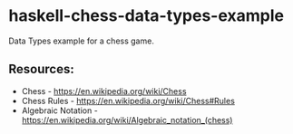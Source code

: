 # haskell-chess-data-types-example
Data Types example for a chess game.

## Resources:
- Chess - https://en.wikipedia.org/wiki/Chess
- Chess Rules - https://en.wikipedia.org/wiki/Chess#Rules
- Algebraic Notation - https://en.wikipedia.org/wiki/Algebraic_notation_(chess)


